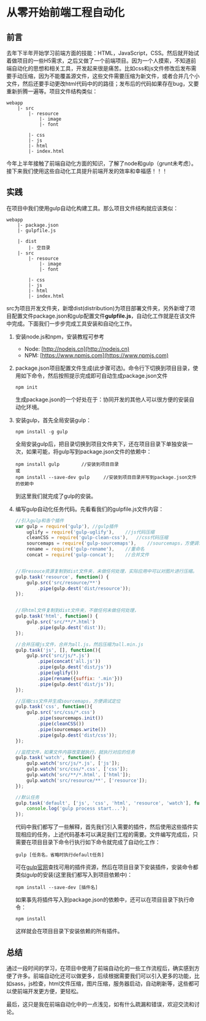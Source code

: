 # 从零开始前端工程自动化

## 前言
去年下半年开始学习前端方面的技能：HTML，JavaScript，CSS。然后就开始试着做项目的一些H5需求，之后又做了一个前端项目。因为一个人摸索，不知道前端自动化的思想和相关工具，开发起来很是痛苦。比如css和js文件修改后发布需要手动压缩，因为不能覆盖源文件，这些文件需要压缩为新文件，或者合并几个小文件，然后还要手动更改html代码中的的路径；发布后的代码如果存在bug，又要重新折腾一遍等。项目文件结构类似：

```
webapp
	|- src	
		|- resource
			|- image
			|- font
			
		|- css
		|- js
		|- html
		|- index.html

```

今年上半年接触了前端自动化方面的知识，了解了node和gulp（grunt未考虑）。接下来我们使用这些自动化工具提升前端开发的效率和幸福感！！！

## 实践
在项目中我们使用gulp自动化构建工具。那么项目文件结构就应该类似：

```
webapp
	|- package.json
	|- gulpfile.js

	|- dist
		|- 空目录
	|- src	
		|- resource
			|- image
			|- font
			
		|- css
		|- js
		|- html
		|- index.html

```
src为项目开发文件夹，新增dist(distribution)为项目部署文件夹，另外新增了项目配置文件package.json和gulp配置文件**gulpfile.js**，自动化工作就是在该文件中完成。下面我们一步步完成工具安装和自动化工作。

1. 安装node.js和npm，安装教程可参考	
	- Node: [http://nodejs.cn](http://nodejs.cn) 
	- NPM: [https://www.npmjs.com](https://www.npmjs.com)

2. package.json项目配置文件生成(此步骤可选)。命令行下切换到项目目录，使用如下命令，然后按照提示完成即可自动生成package.json文件

	```
	npm init
	```
	生成package.json的一个好处在于：协同开发的其他人可以很方便的安装自动化环境。

2. 安装gulp，首先全局安装gulp：

	```
	npm install -g gulp
	```
	全局安装gulp后，把目录切换到项目文件夹下，还在项目目录下单独安装一次，如果可能，将gulp写到package.json文件的依赖中：

	```
	npm install gulp		//安装到项目目录
	或
	npm install --save-dev gulp 	//安装到项目目录并写到package.json文件的依赖中
	```
	到这里我们就完成了gulp的安装。

4. 编写gulp自动化任务代码。先看看我们的gulpfile.js文件内容：

	```javascript
	//引入gulp和各个插件
	var gulp = require('gulp'),	//gulp插件
		uglify = require('gulp-uglify'),	//js代码压缩
		cleanCSS = require('gulp-clean-css'),	//css代码压缩
		sourcemaps = require('gulp-sourcemaps'),	//sourcemaps，方便调试定位
		rename = require('gulp-rename'),	//重命名
		concat = require('gulp-concat');	//合并文件
	
	
	//将resouce资源复制到dist文件夹，未做任何处理，实际应用中可以对图片进行压缩。
	gulp.task('resource', function() {
		gulp.src('src/resource/**')
			.pipe(gulp.dest('dist/resource'));
	});


	//将html文件复制到dist文件夹，不做任何未做任何处理，
	gulp.task('html', function() {
		gulp.src('src/**/*.html')
			.pipe(gulp.dest('dist'));
	});
	
	//合并压缩js文件，合并为all.js，然后压缩为all.min.js
	gulp.task('js', [], function(){
		gulp.src('src/js/*.js')
			.pipe(concat('all.js'))
			.pipe(gulp.dest('dist/js'))
			.pipe(uglify())
			.pipe(rename({suffix: '.min'}))
			.pipe(gulp.dest('dist/js'));
	});
	
	//压缩css文件并生成sourcemaps，方便调试定位
	gulp.task('css', function(){
		gulp.src('src/css/*.css')
			.pipe(sourcemaps.init())
			.pipe(cleanCSS())
			.pipe(sourcemaps.write())
			.pipe(gulp.dest('dist/css'));
	});
	
	//监控文件，如果文件内容改变就执行，就执行对应的任务
	gulp.task('watch', function() {
		gulp.watch('src/js/*.js', ['js']);
		gulp.watch('src/css/*.css', ['css']);
		gulp.watch('src/**/*.html', ['html']);
		gulp.watch('src/resource/**', ['resource']);
	});
	
	//默认任务
	gulp.task('default', ['js', 'css', 'html', 'resource', 'watch'], function(){
		console.log('gulp process start...');
	});
	```
	
	代码中我们都写了一些解释，首先我们引入需要的插件，然后使用这些插件实现相应的任务，上述代码基本可以满足我们工程的需要。文件编写完成后，只需要在项目目录下命令行执行如下命令就完成了自动化工作：
	
	```
	gulp [任务名，省略时执行default任务]
	```
	可在[gulp官网](http://gulpjs.com/plugins/)查找可用的插件资源，然后在项目目录下安装插件，安装命令都类似gulp的安装(这里我们都写入到项目依赖中)：
	
	```
	npm install --save-dev [插件名]
	```
	如果事先将插件写入到package.json的依赖中，还可以在项目目录下执行命令：
	
	```
	npm install
	```
	这样就会在项目目录下安装依赖的所有插件。

## 总结

通过一段时间的学习，在项目中使用了前端自动化的一些工作流程后，确实感到方便了许多。前端自动化还可以做更多，后续根据需要我们可以引入更多的功能，比如sass，js检查，html文件压缩，图片压缩，服务器启动，自动刷新等，这些都可以使前端开发更方便，更轻松。

最后，这只是我在前端自动化中的一点浅见，如有什么疏漏和错误，欢迎交流和讨论。